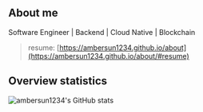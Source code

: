 ## About me
Software Engineer | Backend | Cloud Native | Blockchain
> resume: [https://ambersun1234.github.io/about](https://ambersun1234.github.io/about/#resume)

## Overview statistics
![ambersun1234's GitHub stats](https://github-readme-stats.vercel.app/api?username=ambersun1234&count_private=true&show_icons=true&bg_color=ffffff00&text_color=0055ff)
